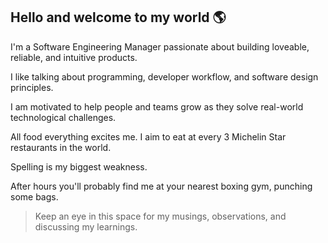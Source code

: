 ## Hello and welcome to my world :earth_americas:

I'm a Software Engineering Manager passionate about building loveable, reliable, and intuitive products.

I like talking about programming, developer workflow, and software design principles. 

I am motivated to help people and teams grow as they solve real-world technological challenges. 

All food everything excites me. I aim to eat at every 3 Michelin Star restaurants in the world. 

Spelling is my biggest weakness. 

After hours you'll probably find me at your nearest boxing gym, punching some bags. 

> Keep an eye in this space for my musings, observations, and discussing my learnings.